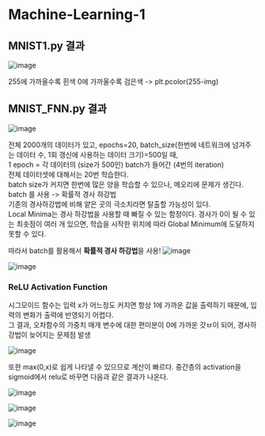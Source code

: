 # Machine-Learning-1

## MNIST1.py 결과
![image](https://user-images.githubusercontent.com/24853452/103199244-c4db6280-492d-11eb-8258-c49f9bfbb427.png)

255에 가까울수록 흰색
0에 가까울수록 검은색
-> plt.pcolor(255-img)

## MNIST_FNN.py 결과
![image](https://user-images.githubusercontent.com/24853452/103203660-c2323a80-4938-11eb-93fb-5484efb426e4.png)

전체 2000개의 데이터가 있고, epochs=20, batch_size(한번에 네트워크에 넘겨주는 데이터 수, 1회 갱신에 사용하는 데이터 크기)=500일 때, <br/>
1 epoch = 각 데이터의 (size가 500인) batch가 들어간 (4번의 iteration) <br/>
전체 데이터셋에 대해서는 20번 학습한다. <br/>
batch size가 커지면 한번에 많은 양을 학습할 수 있으나, 메오리에 문제가 생긴다. <br/>
batch 를 사용 -> 확률적 경사 하강법 <br/>
기존의 경사하강법에 비해 얕은 곳의 극소치라면 탈출할 가능성이 있다. <br/>
Local Minima는 경사 하강법을 사용할 때 빠질 수 있는 함정이다. 경사가 0이 될 수 있는 최솟점이 여러 개 있으면, 학습을 시작한 위치에 따라 Global Minimum에 도달하지 못할 수 있다. <br/> 


따라서 batch를 활용해서 **확률적 경사 하강법**을 사용!
![image](https://user-images.githubusercontent.com/24853452/103205262-84371580-493c-11eb-9cf2-75bc3c436468.png)

![image](https://user-images.githubusercontent.com/24853452/103201754-040cb200-4934-11eb-97c0-ba199782167b.png)

### ReLU Activation Function
시그모이드 함수는 입력 x가 어느정도 커지면 항상 1에 가까운 값을 출력하기 때문에, 입력의 변화가 출력에 반영되기 어렵다.<br/>
그 결과, 오차함수의 가중치 매개 변수에 대한 편미분이 0에 가까운 갓ㅂ이 되어, 경사하강법이 늦어지는 문제점 발생

![image](https://user-images.githubusercontent.com/24853452/103206259-cc573780-493e-11eb-9205-b7404cb76831.png)

또한 max(0,x)로 쉽게 나타낼 수 있으므로 계산이 빠르다. 중간층의 activation을 sigmoid에서 relu로 바꾸면 다음과 같은 결과가 나온다.

![image](https://user-images.githubusercontent.com/24853452/103205419-db3cea80-493c-11eb-8a35-7ffe5ed93d97.png)

![image](https://user-images.githubusercontent.com/24853452/103205357-b47eb400-493c-11eb-8fcf-8fc83d33784f.png)

![image](https://user-images.githubusercontent.com/24853452/103205379-c4969380-493c-11eb-9441-e28929bdafc5.png)
